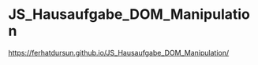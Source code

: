 # JS_Hausaufgabe_DOM_Manipulation


https://ferhatdursun.github.io/JS_Hausaufgabe_DOM_Manipulation/
